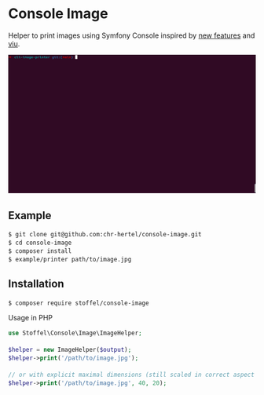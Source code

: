 # Console Image
Helper to print images using Symfony Console inspired by [new features](https://symfony.com/blog/new-in-symfony-5-2-true-colors-in-the-console) and [viu](https://github.com/atanunq/viu).

![](docs/isj28sosje.gif)

## Example

```bash
$ git clone git@github.com:chr-hertel/console-image.git
$ cd console-image
$ composer install
$ example/printer path/to/image.jpg
```

## Installation

```bash
$ composer require stoffel/console-image
```

Usage in PHP

```php
use Stoffel\Console\Image\ImageHelper;

$helper = new ImageHelper($output);
$helper->print('/path/to/image.jpg');

// or with explicit maximal dimensions (still scaled in correct aspect ration)
$helper->print('/path/to/image.jpg', 40, 20);
```
